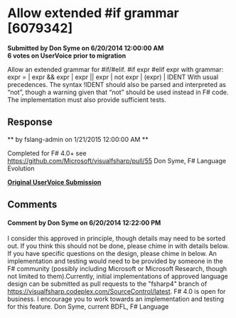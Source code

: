 # Allow extended #if grammar [6079342] #

**Submitted by Don Syme on 6/20/2014 12:00:00 AM**  
**6 votes on UserVoice prior to migration**  

Allow an extended grammar for #if/#elif.
#if expr
#elif expr
with grammar:
expr =
| expr && expr
| expr || expr
| not expr
| (expr)
| IDENT
With usual precedences. The syntax !IDENT should also be parsed and interpreted as “not”, though a warning given that “not” should be used instead in F# code.
The implementation must also provide sufficient tests.



## Response ##
** by fslang-admin on 1/21/2015 12:00:00 AM **

Completed for F# 4.0+ see https://github.com/Microsoft/visualfsharp/pull/55
Don Syme, F# Language Evolution


**[Original UserVoice Submission](https://fslang.uservoice.com/forums/245727-f-language/suggestions/6079342)**


## Comments ##


#### Comment by Don Syme on 6/20/2014 12:22:00 PM ####
I consider this approved in principle, though details may need to be sorted out.
If you think this should not be done, please chime in with details below.
If you have specific questions on the design, please chime in below.
An implementation and testing would need to be provided by someone in the F# community (possibly including Microsoft or Microsoft Research, though not limited to them).Currently, initial implementations of approved language design can be submitted as pull requests to the "fsharp4" branch of https://visualfsharp.codeplex.com/SourceControl/latest. F# 4.0 is open for business.
I encourage you to work towards an implementation and testing for this feature.
Don Syme, current BDFL, F# Language

